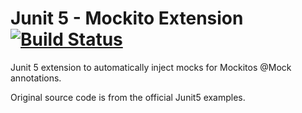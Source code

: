 # Junit 5 - Mockito Extension [![Build Status](https://build.fjobilabs.de/job/junit5-mockito-extension/job/master/badge/icon)](https://build.fjobilabs.de/blue/organizations/jenkins/junit5-mockito-extension)

Junit 5 extension to automatically inject mocks for Mockitos @Mock annotations.

Original source code is from the official Junit5 examples.